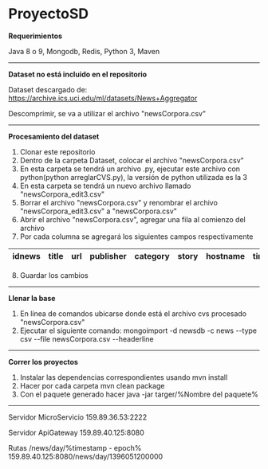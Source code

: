 # ProyectoSD
__Requerimientos__

Java 8 o 9, Mongodb, Redis, Python 3, Maven

---

__Dataset no está incluido en el repositorio__

Dataset descargado de: https://archive.ics.uci.edu/ml/datasets/News+Aggregator

Descomprimir, se va a utilizar el archivo "newsCorpora.csv"

---

__Procesamiento del dataset__

1. Clonar este repositorio
2. Dentro de la carpeta Dataset, colocar el archivo "newsCorpora.csv"
3. En esta carpeta se tendrá un archivo .py, ejecutar este archivo con python(python arreglarCVS.py), la versión de python utilizada es la 3
4. En esta carpeta se tendrá un nuevo archivo llamado "newsCorpora_edit3.csv"
5. Borrar el archivo "newsCorpora.csv" y renombrar el archivo "newsCorpora_edit3.csv" a "newsCorpora.csv"
6. Abrir el archivo "newsCorpora.csv", agregar una fila al comienzo del archivo
7. Por cada columna se agregará los siguientes campos respectivamente

  | idnews        | title           | url  | publisher        | category           | story  |hostname        | timestamp           | views  |
  | ------------- |:-------------:| -----:| ------------- |:-------------:| -----:|------------- |:-------------:| -----:|
  
8. Guardar los cambios

---

__Llenar la base__

1. En línea de comandos ubicarse donde está el archivo cvs procesado "newsCorpora.csv"
2. Ejecutar el siguiente comando: mongoimport -d newsdb -c news --type csv --file newsCorpora.csv --headerline

---

__Correr los proyectos__

1. Instalar las dependencias correspondientes usando mvn install
2. Hacer por cada carpeta mvn clean package
3. Con el paquete generado hacer java -jar targer/%Nombre del paquete%

---

Servidor MicroServicio
159.89.36.53:2222

Servidor ApiGateway
159.89.40.125:8080

Rutas 
/news/day/%timestamp - epoch%
159.89.40.125:8080/news/day/1396051200000
